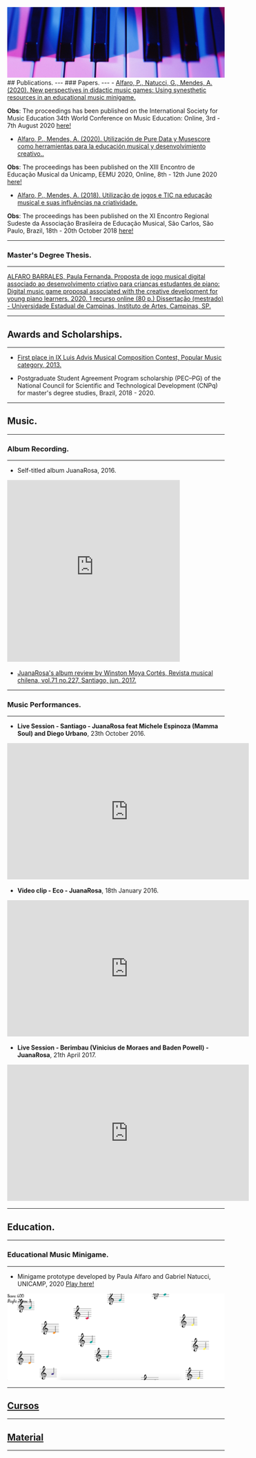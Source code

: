
<img src="images/Piano.png?raw=true" style="width: 560; min-width: 150px;" alt="logo" />

<br>
## Publications.
---
### Papers.
---
- <a href="https://www.researchgate.net/publication/344259985_New_perspectives_in_didactic_music_games_Using_synesthetic_resources_in_an_educational_music_minigame" target="_blank">Alfaro, P., Natucci, G., Mendes, A. (2020). New perspectives in didactic music games: Using synesthetic resources in an educational music minigame.</a><br>

**Obs**: The proceedings has been published on the International Society for Music Education 34th World Conference on Music Education: Online, 3rd - 7th August 2020 <a href="https://www.isme.org/sites/default/files/documents/Proceedings%20final%202020%20ISME%20WORLD%20CONFERENCE.pdf" target="_blank">here!</a><br>

- <a href="https://www.researchgate.net/publication/343774702_Utilizacion_de_Pure_Data_y_Musescore_como_herramientas_para_la_educacion_musical_y_desenvolvimiento_creativo" target="_blank">Alfaro, P., Mendes, A. (2020). Utilización de Pure Data y Musescore como herramientas para la educación musical y desenvolvimiento creativo..</a><br>

**Obs**: The proceedings has been published on the XIII Encontro de Educação Musical da Unicamp, EEMU 2020, Online, 8th - 12th June 2020 <a href="https://sites.google.com/dac.unicamp.br/eemu/anais/2020?authuser=0" target="_blank">here!</a><br>

- <a href="https://www.researchgate.net/publication/343774857_Utilizacao_de_jogos_e_TIC_na_educacao_musical_e_suas_influencias_na_criatividade" target="_blank">Alfaro, P., Mendes, A. (2018). Utilização de jogos e TIC na educação musical e suas influências na criatividade.</a><br>

**Obs**: The proceedings has been published on the XI	Encontro	Regional	Sudeste	da	Associação	Brasileira	de	Educação	Musical, São	Carlos, São Paulo, Brazil, 18th - 20th October 2018 <a href="http://abemeducacaomusical.com.br/conferencias/index.php/sd2018/regsd/paper/viewFile/3230/1774" target="_blank">here!</a><br>

---
### Master's Degree Thesis.
---

<a href="http://repositorio.unicamp.br/jspui/handle/REPOSIP/344240" target="_blank">ALFARO BARRALES, Paula Fernanda. Proposta de jogo musical digital associado ao desenvolvimento criativo para crianças estudantes de piano: Digital music game proposal associated with the creative development for young piano learners. 2020. 1 recurso online (80 p.) Dissertação (mestrado) - Universidade Estadual de Campinas, Instituto de Artes, Campinas, SP.</a><br>

---
## Awards and Scholarships.
---

- <a href="https://luisadvis.cultura.gob.cl/ganadores" target="_blank">First place in IX Luis Advis Musical Composition Contest, Popular Music category, 2013.</a><br>

- Postgraduate Student Agreement Program scholarship (PEC–PG) of the National Council for Scientific and Technological Development (CNPq) for master's degree studies, Brazil, 2018 - 2020.

---
## Music.
---
### Album Recording.
---
- Self-titled album JuanaRosa, 2016.

<iframe src="https://open.spotify.com/embed/album/1VhniXD6lELfiDeZhNWL8b" width="400" height="420" frameborder="0" allowtransparency="true" allow="encrypted-media"></iframe><br>

- <a href="https://scielo.conicyt.cl/scielo.php?script=sci_arttext&pid=S0716-27902017000100163" target="_blank">JuanaRosa's album review by Winston Moya Cortés, Revista musical chilena, vol.71 no.227, Santiago, jun. 2017.</a><br>

---
### Music Performances.
---

- **Live Session - Santiago - JuanaRosa feat Michele Espinoza (Mamma Soul) and Diego Urbano**, 23th October 2016.

<iframe width="560" height="315" src="https://www.youtube.com/embed/iyOnEmmdgeM" frameborder="0" allow="accelerometer; autoplay; clipboard-write; encrypted-media; gyroscope; picture-in-picture" allowfullscreen></iframe><br>

- **Video clip - Eco - JuanaRosa**, 18th January 2016.

<iframe width="560" height="315" src="https://www.youtube.com/embed/Bvq0-om3bqg" frameborder="0" allow="accelerometer; autoplay; clipboard-write; encrypted-media; gyroscope; picture-in-picture" allowfullscreen></iframe><br>

- **Live Session - Berimbau (Vinicius de Moraes and Baden Powell) - JuanaRosa**, 21th April 2017.

<iframe width="560" height="315" src="https://www.youtube.com/embed/x-rNjgch8P8" frameborder="0" allow="accelerometer; autoplay; clipboard-write; encrypted-media; gyroscope; picture-in-picture" allowfullscreen></iframe><br>

---
## Education.
---
### Educational Music Minigame.
---
- Minigame prototype developed by Paula Alfaro and Gabriel Natucci, UNICAMP, 2020 <a href="https://gctucci.itch.io/simon-sings" target="_blank">Play here!</a><br>

<p><a href="https://gctucci.itch.io/simon-sings" target="_blank"><img src="images/Imagen_Juego.png?raw=true" style="width: 80vw; min-width: 200px;" height="200" /></a></p>

---
## [Cursos](/sample_page5.html)
---
## [Material](/sample_page6.html)
---
